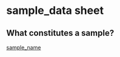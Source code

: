 # sample_data sheet  

## What constitutes a sample?  

[sample_name](https://noaa-omics-templates.readthedocs.io/en/latest/terms/sample_name.html)
